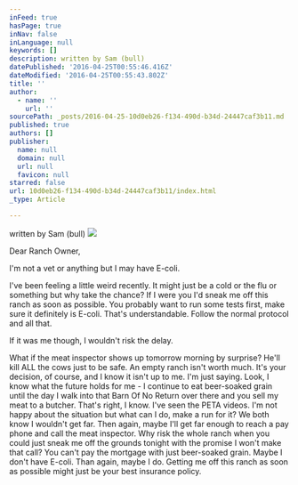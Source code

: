 ```yaml
---
inFeed: true
hasPage: true
inNav: false
inLanguage: null
keywords: []
description: written by Sam (bull)
datePublished: '2016-04-25T00:55:46.416Z'
dateModified: '2016-04-25T00:55:43.802Z'
title: ''
author:
  - name: ''
    url: ''
sourcePath: _posts/2016-04-25-10d0eb26-f134-490d-b34d-24447caf3b11.md
published: true
authors: []
publisher:
  name: null
  domain: null
  url: null
  favicon: null
starred: false
url: 10d0eb26-f134-490d-b34d-24447caf3b11/index.html
_type: Article

---
```

written by Sam (bull)
![](https://s3-us-west-2.amazonaws.com/the-grid-img/p/947bf5d5bc8eb3219195922535e0e21a89af014f.png)

Dear Ranch Owner, 

I'm not a vet or anything but I may have E-coli. 

I've been feeling a little weird recently. It might just be a cold or the flu or something but why take the chance? If I were you I'd sneak me off this ranch as soon as possible. You probably want to run some tests first, make sure it definitely is E-coli. That's understandable. Follow the normal protocol and all that. 

If it was me though, I wouldn't risk the delay. 

What if the meat inspector shows up tomorrow morning by surprise? He'll kill ALL the cows just to be safe. An empty ranch isn't worth much. It's your decision, of course, and I know it isn't up to me. I'm just saying. Look, I know what the future holds for me - I continue to eat beer-soaked grain until the day I walk into that Barn Of No Return over there and you sell my meat to a butcher. That's right, I know. I've seen the PETA videos. I'm not happy about the situation but what can I do, make a run for it? We both know I wouldn't get far. Then again, maybe I'll get far enough to reach a pay phone and call the meat inspector. Why risk the whole ranch when you could just sneak me off the grounds tonight with the promise I won't make that call? You can't pay the mortgage with just beer-soaked grain. Maybe I don't have E-coli. Than again, maybe I do. Getting me off this ranch as soon as possible might just be your best insurance policy.